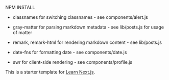 NPM INSTALL 
  - classnames for switching classnames 
        - see components/alert.js
  
  - gray-matter for parsing markdown metadata
        - see lib/posts.js for usage of matter

  - remark, remark-html for rendering markdown content
        - see lib/posts.js

  - date-fns for formatting date
        - see components/date.js

  - swr for client-side rendering
        - see components/profile.js


This is a starter template for [Learn Next.js](https://nextjs.org/learn).
